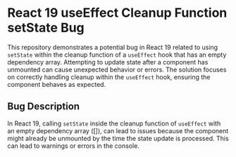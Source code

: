# React 19 useEffect Cleanup Function setState Bug
This repository demonstrates a potential bug in React 19 related to using `setState` within the cleanup function of a `useEffect` hook that has an empty dependency array.  Attempting to update state after a component has unmounted can cause unexpected behavior or errors. The solution focuses on correctly handling cleanup within the `useEffect` hook, ensuring the component behaves as expected.

## Bug Description
In React 19, calling `setState` inside the cleanup function of `useEffect` with an empty dependency array ([]), can lead to issues because the component might already be unmounted by the time the state update is processed. This can lead to warnings or errors in the console.